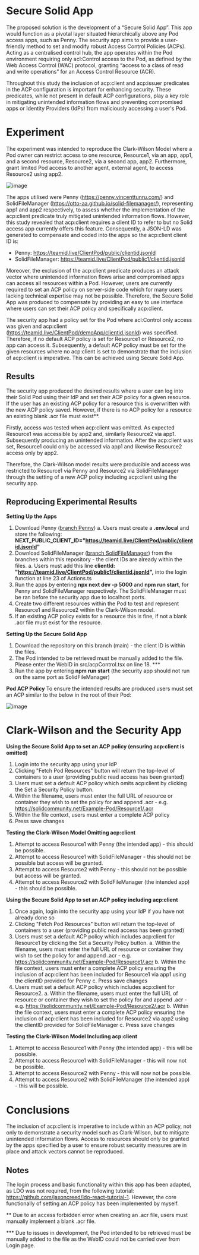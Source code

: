 # Secure Solid App

The proposed solution is the development of a “Secure Solid App”. This app would function as a pivotal layer situated hierarchically above any Pod access apps, such as Penny. The security app aims to provide a user-friendly method to set and modify robust Access Control Policies (ACPs). Acting as a centralised control hub, the app operates within the Pod environment requiring only acl:Control access to the Pod, as defined by the Web Access Control (WAC) protocol, granting “access to a class of read and write operations” for an Access Control Resource (ACR).

Throughout this study the inclusion of acp:client and acp:issuer predicates in the ACP configuration is important for enhancing security. These predicates, while not present in default ACP configurations, play a key role in mitigating unintended information flows and preventing compromised apps or Identity Providers (IdPs) from maliciously accessing a user's Pod.

# Experiment 

The experiment was intended to reproduce the Clark-Wilson Model where a Pod owner can restrict access to one resource, Resource1, via an app, app1, and a second resource, Resource2, via a second app, app2. Furthermore, grant limited Pod access to another agent, external agent, to access Resource2 using app2.

![image](https://github.com/eforsyth1/SecureSolidApp/assets/164050959/bad29d43-d29d-4290-a761-e308ab3c121c)

The apps utilised were Penny (https://penny.vincenttunru.com/) and SolidFileManager (https://otto-aa.github.io/solid-filemanager/), representing app1 and app2 respectively, to assess whether the implementation of the acp:client predicate truly mitigated unintended information flows. However, this study revealed that acp:client requires a client ID to refer to but no Solid access app currently offers this feature. Consequently, a JSON-LD was generated to compensate and coded into the apps so the acp:client client ID is: 

- Penny: https://teamid.live/ClientPod/public/clientid.jsonld
- SolidFileManager: https://teamid.live/ClientPod/public1/clientid.jsonld

Moreover, the exclusion of the acp:client predicate produces an attack vector where unintended information flows arise and compromised apps can access all resources within a Pod. However, users are currently required to set an ACP policy on server-side code which for many users lacking technical expertise may not be possible. Therefore, the Secure Solid App was produced to compensate by providing an easy to use interface where users can set their ACP policy and specifically acp:client. 

The security app had a policy set for the Pod where acl:Control only access was given and acp:client (https://teamid.live/ClientPod/demoApp/clientid.jsonld) was specified. Therefore, if no default ACP policy is set for Resource1 or Resource2, no app can access it. Subsequently, a default ACP policy must be set for the given resources where no acp:client is set to demonstrate that the inclusion of acp:client is imperative. This can be achieved using Secure Solid App.

## Results 

The security app produced the desired results where a user can log into their Solid Pod using their IdP and set their ACP policy for a given resource. If the user has an existing ACP policy for a resource this is overwritten with the new ACP policy saved. However, if there is no ACP policy for a resource an existing blank .acr file must exist**.

Firstly, access was tested when acp:client was omitted. As expected Resource1 was accessible by app2 and, similarly Resource2 via app1. Subsequently producing an unintended information. After the acp:client was set, Resource1 could only be accessed via app1 and likewise Resource2 access only by app2.

Therefore, the Clark-Wilson model results were producible and access was restricted to Resource1 via Penny and Resource2 via SolidFileManager through the setting of a new ACP policy including acp:client using the security app.

## Reproducing Experimental Results

**Setting Up the Apps**
1. Download Penny ([branch Penny](https://gitlab.com/vincenttunru/penny))
   a. Users must create a **.env.local** and store the following: **NEXT_PUBLIC_CLIENT_ID="https://teamid.live/ClientPod/public/clientid.jsonld"**
2. Download SolidFileManager ([branch SolidFileManager](https://github.com/Otto-AA/solid-filemanager)) from the branches within this repository - the client IDs are already within the files.
   a. Users must add this line **clientId: "https://teamid.live/ClientPod/public1/clientid.jsonld",** into the login function at line 23 of Actions.ts
3. Run the apps by entering **npx next dev -p 5000** and **npm run start**, for Penny and SolidFileManager respectively. The SolidFileManager must be ran before the security app due to localhost ports.
4. Create two different resources within the Pod to test and represent Resource1 and Resource2 within the Clark-Wilson model.
5. If an existing ACP policy exists for a resource this is fine, if not a blank .acr file must exist for the resource.

**Setting Up the Secure Solid App**
1. Download the repository on this branch (main) - the client ID is within the files.
2. The Pod intended to be retrieved must be manually added to the file. Please enter the WebID in src/acpControl.tsx on line 18. ***
3. Run the app by entering **npm run start** (the security app should not run on the same port as SolidFileManager)

**Pod ACP Policy**
To ensure the intended results are produced users must set an ACP similar to the below in the root of their Pod:

![image](https://github.com/eforsyth1/SecureSolidApp/assets/164050959/73698628-4c86-4126-a05e-6e362815e183)


# Clark-Wilson and the Security App

**Using the Secure Solid App to set an ACP policy (ensuring acp:client is omitted)**
1. Login into the security app using your IdP
2. Clicking "Fetch Pod Resources" button will return the top-level of containers to a user (providing public read access has been granted)
3. Users must set a default ACP policy which omits acp:client by clicking the Set a Security Policy button.
4. Within the filename, users must enter the full URL of resource or container they wish to set the policy for and append .acr - e.g. https://solidcommunity.net/Example-Pod/Resource1/.acr
5. Within the file context, users must enter a complete ACP policy
6. Press save changes

**Testing the Clark-Wilson Model Omitting acp:client**
1. Attempt to access Resource1 with Penny (the intended app) - this should be possible.
2. Attempt to access Resource1 with SolidFileManager - this should not be possible but access will be granted.
3. Attempt to access Resource2 with Penny - this should not be possible but access will be granted.
4. Attempt to access Resource2 with SolidFileManager (the intended app) - this should be possible.

**Using the Secure Solid App to set an ACP policy including acp:client**
1. Once again, login into the security app using your IdP if you have not already done so
2. Clicking "Fetch Pod Resources" button will return the top-level of containers to a user (providing public read access has been granted)
3. Users must set a default ACP policy which includes acp:client for Resource1 by clicking the Set a Security Policy button.
   a. Within the filename, users must enter the full URL of resource or container they wish to set the policy for and append .acr - e.g. https://solidcommunity.net/Example-Pod/Resource1/.acr
   b. Within the file context, users must enter a complete ACP policy ensuring the inclusion of acp:client has been included for Resource1 via app1 using the clientID provided for Penny
   c. Press save changes
4.  Users must set a default ACP policy which includes acp:client for Resource2.
   a. Within the filename, users must enter the full URL of resource or container they wish to set the policy for and append .acr - e.g. https://solidcommunity.net/Example-Pod/Resource2/.acr
   b. Within the file context, users must enter a complete ACP policy ensuring the inclusion of acp:client has been included for Resource2 via app2 using the clientID provided for SolidFileManager
   c. Press save changes

**Testing the Clark-Wilson Model Including acp:client**
1. Attempt to access Resource1 with Penny (the intended app) - this will be possible.
2. Attempt to access Resource1 with SolidFileManager - this will now not be possible.
3. Attempt to access Resource2 with Penny - this will now not be possible.
4. Attempt to access Resource2 with SolidFileManager (the intended app) - this will be possible.

# Conclusions

The inclusion of acp:client is imperative to include within an ACP policy, not only to demonstrate a security model such as Clark-Wilson, but to mitigate unintended information flows. Access to resources should only be granted by the apps specified by a user to ensure robust security measures are in place and attack vectors cannot be reproduced.

## Notes
The login process and basic functionality within this app has been adapted, as LDO was not required, from the following tutorial: https://github.com/jaxoncreed/ldo-react-tutorial-1. However, the core functionally of setting an ACP policy has been implemented by myself.

** Due to an access forbidden error when creating an .acr file, users must manually implement a blank .acr file.

*** Due to issues in development, the Pod intended to be retrieved must be manually added to the file as the WebID could not be carried over from Login page. 
